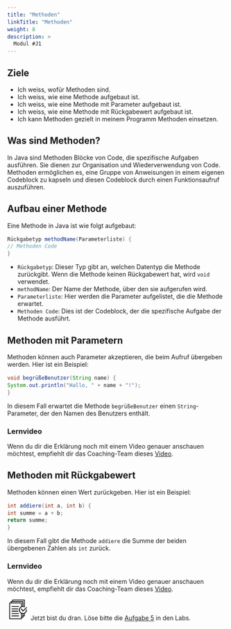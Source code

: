 ```yaml
---
title: "Methoden"
linkTitle: "Methoden"
weight: 8
description: >
  Modul #J1
---
```

## Ziele
* Ich weiss, wofür Methoden sind.
* Ich weiss, wie eine Methode aufgebaut ist.
* Ich weiss, wie eine Methode mit Parameter aufgebaut ist.
* Ich weiss, wie eine Methode mit Rückgabewert aufgebaut ist.
* Ich kann Methoden gezielt in meinem Programm Methoden einsetzen.




## Was sind Methoden?
In Java sind Methoden Blöcke von Code, die spezifische Aufgaben ausführen. Sie dienen zur Organisation und 
Wiederverwendung von Code. Methoden ermöglichen es, eine Gruppe von Anweisungen in einem eigenen Codeblock zu kapseln 
und diesen Codeblock durch einen Funktionsaufruf auszuführen.

## Aufbau einer Methode

Eine Methode in Java ist wie folgt aufgebaut:

```java
Rückgabetyp methodName(Parameterliste) {
// Methoden Code
}
```

- `Rückgabetyp`: Dieser Typ gibt an, welchen Datentyp die Methode zurückgibt. Wenn die Methode keinen Rückgabewert hat, wird `void` verwendet.
- `methodName`: Der Name der Methode, über den sie aufgerufen wird.
- `Parameterliste`: Hier werden die Parameter aufgelistet, die die Methode erwartet.
- `Methoden Code`: Dies ist der Codeblock, der die spezifische Aufgabe der Methode ausführt.

## Methoden mit Parametern

Methoden können auch Parameter akzeptieren, die beim Aufruf übergeben werden. Hier ist ein Beispiel:

```java
void begrüßeBenutzer(String name) {
System.out.println("Hallo, " + name + "!");
}
```

In diesem Fall erwartet die Methode `begrüßeBenutzer` einen `String`-Parameter, der den Namen des Benutzers enthält.

### Lernvideo
Wenn du dir die Erklärung noch mit einem Video genauer anschauen möchtest, empfiehlt dir das Coaching-Team dieses
[Video](https://www.youtube.com/watch?v=oSDtCcDXcTM).

## Methoden mit Rückgabewert

Methoden können einen Wert zurückgeben. Hier ist ein Beispiel:

```java
int addiere(int a, int b) {
int summe = a + b;
return summe;
}
```

In diesem Fall gibt die Methode `addiere` die Summe der beiden übergebenen Zahlen als `int` zurück.

### Lernvideo
Wenn du dir die Erklärung noch mit einem Video genauer anschauen möchtest, empfiehlt dir das Coaching-Team dieses
[Video](https://www.youtube.com/watch?v=qQ79aq7HZ-U).


![task1](/images/task.png) Jetzt bist du dran. Löse bitte die [Aufgabe 5](../../../../labs/java/java-grundlagen/01_basicexercises/#aufgabe-5---methoden) in den Labs.

